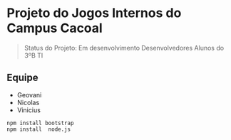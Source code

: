 # Projeto do Jogos Internos do Campus Cacoal

>Status do Projeto: Em desenvolvimento
>Desenvolvedores Alunos do 3ºB TI

## Equipe
* Geovani 
* Nicolas 
* Vinicius

```
npm install bootstrap
npm install  node.js
```
